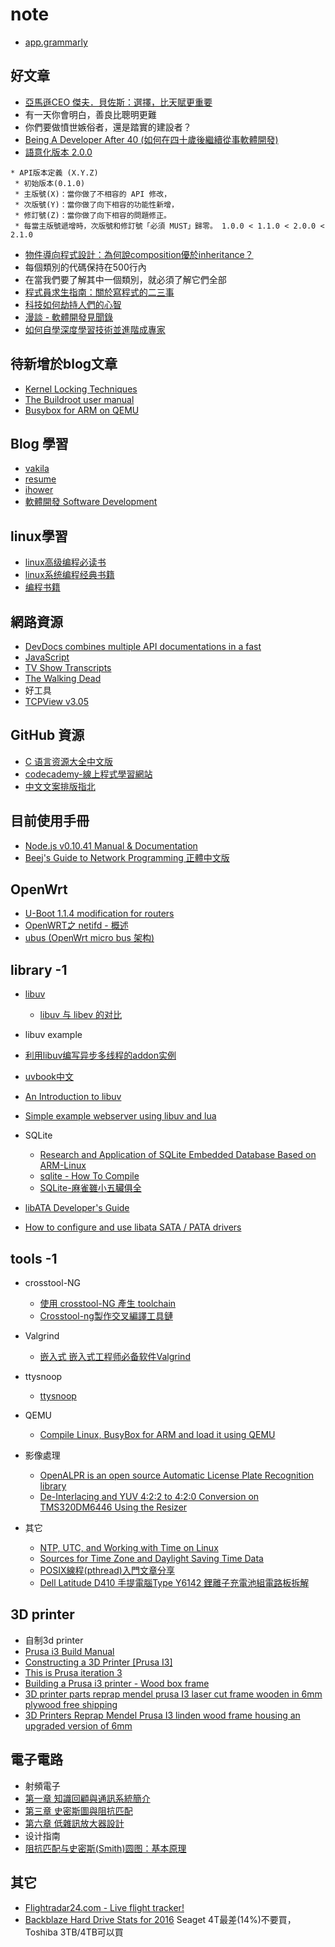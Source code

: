 note
====

* [app.grammarly][60]

好文章
--------------
* [亞馬遜CEO 傑夫．貝佐斯：選擇，比天賦更重要][44]
 * 有一天你會明白，善良比聰明更難
 * 你們要做憤世嫉俗者，還是踏實的建設者？
* [Being A Developer After 40 (如何在四十歲後繼續從事軟體開發)][22]
* [語意化版本 2.0.0][23]

```
* API版本定義 (X.Y.Z)
 * 初始版本(0.1.0)
 * 主版號(X)：當你做了不相容的 API 修改，
 * 次版號(Y)：當你做了向下相容的功能性新增，
 * 修訂號(Z)：當你做了向下相容的問題修正。
 * 每當主版號遞增時，次版號和修訂號「必須 MUST」歸零。 1.0.0 < 1.1.0 < 2.0.0 < 2.1.0
```
 * [物件導向程式設計：為何說composition優於inheritance？][36]
  * 每個類別的代碼保持在500行內
  * 在當我們要了解其中一個類別，就必須了解它們全部
 * [程式員求生指南：關於寫程式的二三事][37]
 * [科技如何劫持人們的心智][38]
 * [漫談 - 軟體開發見聞錄][48]
 * [如何自學深度學習技術並進階成專家][49]
 
待新增於blog文章
--------
* [Kernel Locking Techniques][56]
* [The Buildroot user manual][57]
* [Busybox for ARM on QEMU ][58]

Blog 學習
--------
* [vakila](http://vakila.github.io/)
 * [resume](http://vakila.github.io/resume/)
* [ihower](https://ihower.tw/)
 * [軟體開發 Software Development](https://ihower.tw/blog/posts)


linux學習
--------------
* [linux高级编程必读书][53]
* [linux系统编程经典书籍][54]
* [编程书籍][55]

網路資源
--------------
* [DevDocs combines multiple API documentations in a fast](http://devdocs.io/)
 * [JavaScript](http://devdocs.io/javascript/)
* [TV Show Transcripts][20]
 * [The Walking Dead][21]
* 好工具
 * [TCPView v3.05][29]

GitHub 資源
--------------
* [C 语言资源大全中文版][11]
* [codecademy-線上程式學習網站][19]
* [中文文案排版指北][39]

目前使用手冊
--------------
* [Node.js v0.10.41 Manual & Documentation][4]
* [Beej's Guide to Network Programming 正體中文版][28]

OpenWrt
-------------
* [U-Boot 1.1.4 modification for routers][17]
* [OpenWRT之 netifd - 概述][50]
* [ubus (OpenWrt micro bus 架构)][51]


library -1
--------------
* [libuv][6]
	* [libuv 与 libev 的对比][10]
* libuv example
 * [利用libuv编写异步多线程的addon实例][24]
 * [uvbook中文][25]
 * [An Introduction to libuv][26]
 * [Simple example webserver using libuv and lua][27]

* SQLite
	* [Research and Application of SQLite Embedded Database Based on ARM-Linux ][7]
	* [sqlite - How To Compile][8]
	* [SQLite-麻雀雖小五臟俱全][9]
* [libATA Developer's Guide][46]	
 * [How to configure and use libata SATA / PATA drivers][47]

tools -1
--------------
* crosstool-NG
	* [使用 crosstool-NG 產生 toolchain][1]
	* [Crosstool-ng製作交叉編譯工具鏈][2]
* Valgrind
	* [嵌入式 嵌入式工程师必备软件Valgrind][3]
* ttysnoop
	* [ttysnoop][5]
* QEMU
	* [Compile Linux, BusyBox for ARM and load it using QEMU][12]
* 影像處理
	* [OpenALPR is an open source Automatic License Plate Recognition library][13]
	* [De-Interlacing and YUV 4:2:2 to 4:2:0 Conversion on TMS320DM6446 Using the Resizer][52]	

* 其它
	* [NTP, UTC, and Working with Time on Linux][14]
	* [Sources for Time Zone and Daylight Saving Time Data][15]
	* [POSIX線程(pthread)入門文章分享][16]
	* [Dell Latitude D410 手提電腦Type Y6142 鋰離子充電池組電路板拆解][18]

3D printer
-------------
* 自制3d printer
 * [Prusa i3 Build Manual][33]
 * [Constructing a 3D Printer [Prusa I3]][34]
 * [This is Prusa iteration 3][35]
 * [Building a Prusa i3 printer - Wood box frame ][30]
 * [3D printer parts reprap mendel prusa I3 laser cut frame wooden in 6mm plywood free shipping][31]
 * [3D Printers Reprap Mendel Prusa I3 linden wood frame housing an upgraded version of 6mm][32]
	
電子電路
-------------
* 射頻電子
 * [第一章 知識回顧與通訊系統簡介][40]
 * [第三章 史密斯圖與阻抗匹配][42]
 * [第六章 低雜訊放大器設計][41]
* 设计指南
 * [阻抗匹配与史密斯(Smith)圆图：基本原理][43]
 
其它
------------- 
* [Flightradar24.com - Live flight tracker!][45]
* [Backblaze Hard Drive Stats for 2016][59]
Seaget 4T最差(14%)不要買，Toshiba 3TB/4TB可以買

[1]:http://shyuanliang.blogspot.tw/2013/08/crosstool-ng-toolchain.html
[2]:http://wiki.ubuntu.org.cn/Crosstool-ng%E5%88%B6%E4%BD%9C%E4%BA%A4%E5%8F%89%E7%BC%96%E8%AF%91%E5%B7%A5%E5%85%B7%E9%93%BE
[3]:http://blog.csdn.net/mantis_1984/article/details/22372207
[4]:https://nodejs.org/docs/latest-v0.10.x/api/http.html
[5]:http://linux.die.net/man/8/ttysnoop
[6]:https://github.com/libuv/libuv
[7]:http://www.wseas.us/e-library/conferences/2009/ningbo/CD-CISST/CISST15.pdf
[8]:http://www.sqlite.org/cvstrac/wiki?p=HowToCompile
[9]:http://daydreamer.idv.tw/rewrite.php/read-33.html
[10]:http://ju.outofmemory.cn/entry/62187
[11]:https://github.com/jobbole/awesome-c-cn#networking-and-internet
[12]:https://github.com/surajx/qemu-arm-linux
[13]:https://github.com/openalpr/openalpr
[14]:http://souptonuts.sourceforge.net/README_Working_With_Time.html
[15]:http://www.twinsun.com/tz/tz-link.htm
[16]:http://dragonspring.pixnet.net/blog/post/32963482-posix%E7%B7%9A%E7%A8%8B(pthread)%E5%85%A5%E9%96%80%E6%96%87%E7%AB%A0%E5%88%86%E4%BA%AB
[17]:https://github.com/pepe2k/u-boot_mod
[18]:http://bugworkshop.blogspot.tw/2016/01/dell-latitude-d410-type-y6142_6.html
[19]:https://www.codecademy.com/learn/all
[20]:http://transcripts.foreverdreaming.org/index.php?sid=46df92464bd81762b3cac4a85eca1264
[21]:http://transcripts.foreverdreaming.org/viewforum.php?f=15
[22]:http://www.evanlin.com/developer-after-40/
[23]:http://semver.org/lang/zh-TW/
[24]:http://snoopyxdy.blog.163.com/blog/static/601174402013422103614385/
[25]:http://www.nowx.org/uvbook/index.html
[26]:https://nikhilm.github.io/uvbook/
[27]:https://github.com/erikdubbelboer/libuv-lua-http-server
[28]:http://beej-zhtw.netdpi.net/
[29]:https://technet.microsoft.com/en-us/sysinternals/bb897437
[30]:www.dragonflydiy.com/2010/10/building-prusa-i3-printer-wood-box-frame.html
[31]:http://www.aliexpress.com/store/product/3D-printer-parts-reprap-mendel-prusa-I3-laser-cut-frame-wooden-in-6mm-plywood-free-shipping/1045356_32221331833.html
[32]:http://www.aliexpress.com/item/3D-Printers-Reprap-Mendel-Prusa-I3-linden-wood-frame-housing-an-upgraded-version-of-6mm/2035074052.html
[33]:http://reprap.org/wiki/Prusa_i3_Build_Manual
[34]:http://www.trustfm.net/hardware/3DPrinter.php?page=Frame2
[35]:https://github.com/josefprusa/Prusa3
[36]:https://tw.twincl.com/programming/*662v
[37]:https://tw.twincl.com/programming/*652e
[38]:https://tw.twincl.com/science/*652p
[39]:https://github.com/sparanoid/chinese-copywriting-guidelines

[40]:http://www.slideshare.net/simenli/ch1-49340800
[41]:http://www.slideshare.net/simenli/ch6-49340807
[42]:http://www.slideshare.net/simenli/ch3-49340803
[43]:https://www.maximintegrated.com/cn/app-notes/index.mvp/id/742
[44]:http://www.cheers.com.tw/article/article.action?id=5063792

[45]:https://www.flightradar24.com/23.42,120.25/8
[46]:https://www.kernel.org/doc/htmldocs/libata/index.html
[47]:https://www.kernel.org/doc/htmldocs/libata/index.html

[48]:https://www.gitbook.com/book/ericyeh92094/self-reflection-and-insight-for-s-w-engineering/details
[49]:http://bangqu.com/gpu/blog/5145
[50]:https://github.com/beacer/notes/blob/master/netifd/netifd-objects.md
[51]:https://wiki.openwrt.org/zh-cn/doc/techref/ubus

[52]:http://www.ti.com/lit/an/spraak3b/spraak3b.pdf
[53]:http://doc.xuehai.net/b8821219ae6992219f78bb631.html
[54]:http://doc.xuehai.net/b0e54785d36dedef847ba805a.html
[55]:http://doc.xuehai.net/b8e65c93b05b1028a6325cd0d.html

[56]:http://www.linuxjournal.com/article/5833?page=0,0
[57]:https://buildroot.org/downloads/manual/manual.html
[58]:https://balau82.wordpress.com/2010/03/27/busybox-for-arm-on-qemu/

[59]:https://www.backblaze.com/blog/hard-drive-benchmark-stats-2016/
[60]:https://app.grammarly.com
